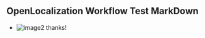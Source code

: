 ## OpenLocalization Workflow Test MarkDown
* ![image2](.\cffd7c51-39c7-4d88-b2cd-e6e2f655e64c.png) 
thanks!